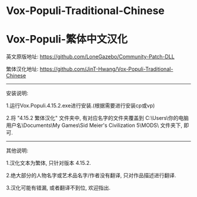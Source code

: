 # Vox-Populi-Traditional-Chinese
# Vox-Populi-繁体中文汉化



英文原版地址: https://github.com/LoneGazebo/Community-Patch-DLL

繁体汉化地址: https://github.com/JinT-Hwang/Vox-Populi-Traditional-Chinese

------

安装说明:

1.运行Vox.Populi.4.15.2.exe进行安装.(根据需要进行安装cp或vp)

2.将 "4.15.2 繁体汉化" 文件夹中, 有对应名字的文件夹覆盖到
C:\Users\你的电脑用户名\Documents\My Games\Sid Meier's Civilization 5\MODS\ 文件夹下, 即可.

------

其他说明:

1.汉化文本为繁体, 只针对版本 4.15.2.

2.绝大部分的人物名字或艺术品名字/作者没有翻译, 只对作品描述进行翻译.

3.汉化可能有错漏, 或者翻译不到位, 欢迎指出.
